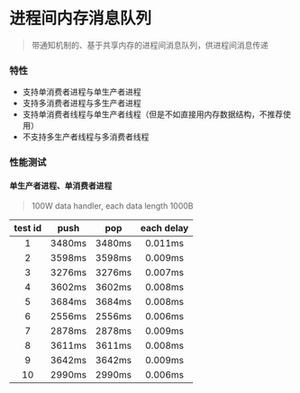 # 进程间内存消息队列

> 带通知机制的、基于共享内存的进程间消息队列，供进程间消息传递

### 特性
- 支持单消费者进程与单生产者进程
- 支持多消费者进程与多生产者进程
- 支持单消费者线程与单生产者线程（但是不如直接用内存数据结构，不推荐使用）
- 不支持多生产者线程与多消费者线程

### 性能测试
#### 单生产者进程、单消费者进程

> 100W data handler, each data length 1000B

| test id | push | pop | each delay |
| :-----: |:-----:|:-----:|:-----:|
| 1 |3480ms|3480ms|0.011ms|
| 2 |3598ms|3598ms|0.009ms|
|3|3276ms|3276ms|0.007ms|
|4|3602ms|3602ms|0.008ms|
|5|3684ms|3684ms|0.008ms|
|6|2556ms|2556ms|0.006ms|
|7|2878ms|2878ms|0.009ms|
|8|3611ms|3611ms|0.008ms|
|9|3642ms|3642ms|0.009ms|
|10|2990ms|2990ms|0.006ms|


